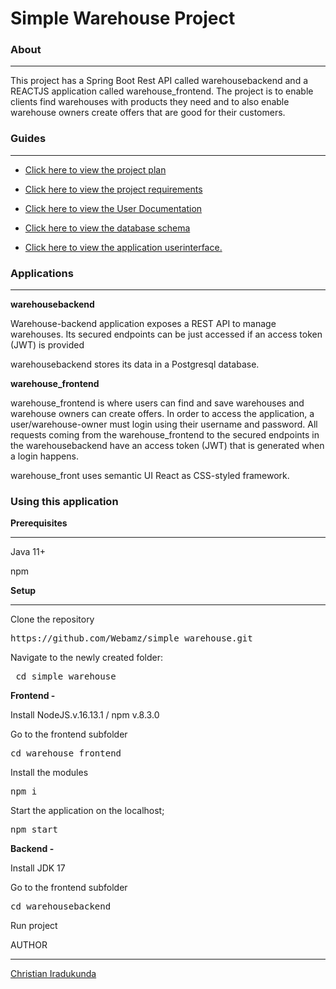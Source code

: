 # Simple Warehouse Project

### About
<hr>
This project has a Spring Boot Rest API called warehousebackend and a REACTJS application called warehouse_frontend.
The project is to enable clients find warehouses with products they need and to also enable warehouse owners create offers
that are good for their customers.

### Guides
<hr>

* [Click here to view the project plan](https://github.com/Webamz/simple_warehouse/blob/main/projectPlan.pdf)

* [Click here to view the project requirements](https://github.com/Webamz/simple_warehouse/blob/main/warehouseRequirements.pdf)

* [Click here to view the User Documentation](https://github.com/Webamz/simple_warehouse/blob/main/userdocumentation.pdf)

* [Click here to view the database schema](https://github.com/Webamz/simple_warehouse/blob/main/warehousems_ERD.pdf)

* [Click here to view the application userinterface.](https://warehousems.netlify.app)


### Applications
<hr>
<b> warehousebackend</b>

Warehouse-backend application exposes a REST API to manage warehouses.
Its secured endpoints can be just accessed if an access token (JWT) is provided

warehousebackend stores its data in a Postgresql database.

<b>warehouse_frontend</b>


warehouse_frontend is where users can find and save warehouses and warehouse owners can create offers. In order to access the application, a user/warehouse-owner must login using their username and password. All requests coming from the warehouse_frontend to the secured endpoints in the warehousebackend have an access token (JWT) that is generated when a login happens.

warehouse_front uses semantic UI React as CSS-styled framework.

### Using this application

<b>Prerequisites</b>
<hr>
Java 11+

npm


<b>Setup</b>
<hr></hr>

Clone the repository
<pre>https://github.com/Webamz/simple_warehouse.git</pre>

Navigate to the newly created folder:

<pre> cd simple_warehouse</pre>

<b>Frontend -</b>

Install NodeJS.v.16.13.1 / npm v.8.3.0

Go to the frontend subfolder
<pre>cd warehouse_frontend</pre>

Install the modules
<pre>npm i</pre>

Start the application on the localhost;
<pre>npm start</pre>


<b>Backend -</b>

Install JDK 17

Go to the frontend subfolder
<pre>cd warehousebackend</pre>

Run project



AUTHOR
<hr>

[Christian Iradukunda](https://github.com/Webamz)



